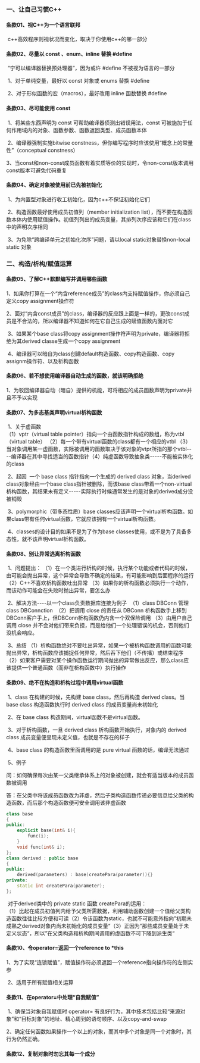 ### 一、让自己习惯C++

#### 条款01、视C++为一个语言联邦

​	c++高效程序则视状况而变化，取决于你使用c++的哪一部分

#### 条款02、尽量以 const 、enum、inline 替换 #define

​	“宁可以编译器替换预处理器”，因为或许 #define 不被视为语言的一部分

​	1、对于单纯变量，最好以 const 对象或 enums 替换 #define

​	2、对于形似函数的宏（macros），最好改用 inline 函数替换 #define

#### 条款03、尽可能使用 const

​	1、将某些东西声明为 const 可帮助编译器侦测出错误用法，const 可被施加于任何作用域内的对象、函数参数、函数返回类型、成员函数本体

​	2、编译器强制实施bitwise constness，但你编写程序时应该使用“概念上的常量性”（conceptual constness）

​	3、当const和non-const成员函数有着实质等价的实现时，令non-const版本调用const版本可避免代码重复

#### 条款04、确定对象被使用前已先被初始化

​	1、为内置型对象进行收工初始化，因为c++不保证初始化它们

​	2、构造函数最好使用成员初值列（member initialization list），而不要在构造函数本体内使用赋值操作。初值列列出的成员变量，其排列次序应该和它们在class中的声明次序相同

​	3、为免除“跨编译单元之初始化次序”问题，请以local static对象替换non-local static 对象

### 二、构造/析构/赋值运算

#### 条款05、了解C++默默编写并调用哪些函数

​	1、如果你打算在一个“内含reference成员”的class内支持赋值操作，你必须自己定义copy assignment操作符

​	2、面对“内含const成员”的class，编译器的反应跟上面是一样的，更改const成员是不合法的，所以编译器不知道如何在它自己生成的赋值函数内面对它

​	3、如果某个base class将copy assignment操作符声明为private，编译器将拒绝为其derived classe生成一个copy assignment

​	4、编译器可以暗自为class创建default构造函数、copy构造函数、copy assignm操作符、以及析构函数

#### 条款06、若不想使用编译器自动生成的函数，就该明确拒绝

​	1、为驳回编译器自动（暗自）提供的机能，可将相应的成员函数声明为private并且不予以实现

#### 条款07、为多态基类声明virtual析构函数

​	1、关于虚函数		
​	（1）vptr（virtual table pointer）指向一个由函数指针构成的数组，称为vtbl（virtual table）
​	（2）每一个带有virtual函数的class都有一个相应的vtbl
​	（3）当对象调用某一虚函数，实际被调用的函数取决于该对象的vtpr所指的那个vtbl----编译器在其中寻找适当的函数指针
​	（4）纯虚函数导致抽象类-----不能被实体化的class

​	2、起因
​		  一个 base class 指针指向一个生成的 derived class 对象，当derived class对象经由一个base class指针被删除，而该base class带着一个non-virtual析构函数，其结果未有定义-----实际执行时候通常发生的是对象的derived成分没被销毁

​	3、polymorphic（带多态性质）base classes应该声明一个virtual析构函数。如果class带有任何virtual函数，它就应该拥有一个virtual析构函数。

​	4、classes的设计目的如果不是为了作为base classes使用，或不是为了具备多态性，就不该声明virtual析构函数。

#### 条款08、别让异常逃离析构函数

​	1、问题提出：
​	（1）在一个类进行析构的时候，执行某个功能或者代码的时候，由可能会抛出异常，这个异常会导致不确定的结果，有可能影响到后面程序的运行
​	（2）C++不喜欢析构函数吐出异常
​	（3）如果你的析构函数必须执行一个动作，而该动作可能会在失败时抛出异常，要怎么办

​	2、解决方法----以一个class负责数据库连接为例子
​	（1）class DBConn 管理 class DBConnction
​	（2）把调用 close 的责任从 DBConn 析构函数手上移到 DBConn客户手上，但DBConn析构函数仍内含一个双保险调用
​	（3）由用户自己调用 close 并不会对他们带来负担，而是给他们一个处理错误的机会，否则他们没机会响应。

​	3、总结
​	（1）析构函数绝对不要吐出异常，如果一个被析构函数调用的函数可能抛出异常，析构函数应该捕捉任何异常，然后吞下他们（不传播）或结束程序
​	（2）如果客户需要对某个操作函数运行期间抛出的异常做出反应，那么class应该提供一个普通函数（而非在析构函数中）执行操作

#### 条款09、绝不在构造和析构过程中调用virtual函数

​	1、class 在构建的时候，先构建 base class，然后再构造 derived class。当 base class 构造函数执行时 derived class 的成员变量尚未初始化

​	2、在 base class 构造期间，virtual函数不是virtual函数。

​	3、对于析构函数，一旦 derived class 析构函数开始执行，对象内的 derived class 成员变量便呈现未定义值，也就是不存在的样子

​	4、base class 的构造函数里面调用的是 pure virtual 函数的话，编译无法通过

​	5、例子

​		  问：如何确保每次由某一父类继承体系上的对象被创建，就会有适当版本的成员函数被调用

​		  答：在父类中将该成员函数改为非虚，然后子类构造函数传递必要信息给父类的构造函数，而后那个构造函数便可安全调用该非虚函数

```c++
class base
{
public:
    explicit base(int& i){
        func(i);
    }
    void func(int& i);
};
class derived : public base
{
public:
    derived(parameters) : base(createPara(parameter)){}
private:
    static int createPara(parameter);
};
```

​		对于derived类中的 private static 函数 createPara的运用：	
​		（1）比起在成员初值列内给予父类所需数据，利用辅助函数创建一个值给父类构造函数往往比较方便和可读
​		（2）令该函数为static，也就不可能意外指向”初期未成熟之derived对象内尚未初始化的成员变量“
​		（3）正因为”那些成员变量处于未定义状态“，所以”在父类构造和析构期间调用的虚函数不可下降到派生类“

#### 条款10、令operator=返回一个reference to *this

​	1、为了实现“连锁赋值”，赋值操作符必须返回一个reference指向操作符的左侧实参

​	2、适用于所有赋值相关运算

#### 条款11、在operator=中处理“自我赋值”

​	1、确保当对象自我赋值时 operator= 有良好行为，其中技术包括比较“来源对象”和“目标对象”的地址、精心周到的语句顺序、以及copy-and-swap

​	2、确定任何函数如果操作一个以上的对象，而其中多个对象是同一个对象时，其行为仍然正确。

#### 条款12、复制对象时勿忘其每一个成分

